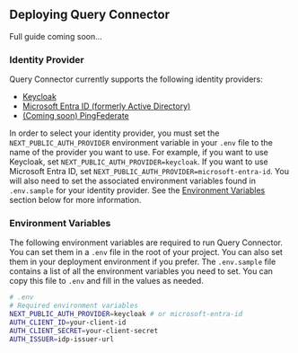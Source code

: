 ## Deploying Query Connector

Full guide coming soon...

### Identity Provider

Query Connector currently supports the following identity providers:

- [Keycloak](https://www.keycloak.org/)
- [Microsoft Entra ID (formerly Active Directory)](https://www.microsoft.com/en-us/security/business/identity-access/microsoft-entra-id)
- [(Coming soon) PingFederate](https://www.pingidentity.com/en/solutions/pingfederate.html)

In order to select your identity provider, you must set the `NEXT_PUBLIC_AUTH_PROVIDER` environment variable in your `.env` file to the name of the provider you want to use. For example, if you want to use Keycloak, set `NEXT_PUBLIC_AUTH_PROVIDER=keycloak`. If you want to use Microsoft Entra ID, set `NEXT_PUBLIC_AUTH_PROVIDER=microsoft-entra-id`. You will also need to set the associated environment variables found in `.env.sample` for your identity provider. See the [Environment Variables](#environment-variables) section below for more information.

### Environment Variables

The following environment variables are required to run Query Connector. You can set them in a `.env` file in the root of your project. You can also set them in your deployment environment if you prefer. The `.env.sample` file contains a list of all the environment variables you need to set. You can copy this file to `.env` and fill in the values as needed.

<!-- TODO: Fill this out -->

```bash
# .env
# Required environment variables
NEXT_PUBLIC_AUTH_PROVIDER=keycloak # or microsoft-entra-id
AUTH_CLIENT_ID=your-client-id
AUTH_CLIENT_SECRET=your-client-secret
AUTH_ISSUER=idp-issuer-url
```
